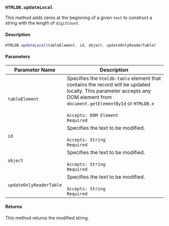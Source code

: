 ### `HTMLDB.updateLocal`

This method adds zeros at the beginning of a given `text` to construct a string with the length of `digitCount`.

#### Description

```javascript
HTMLDB.updateLocal(tableElement, id, object, updateOnlyReaderTable)
```

#### Parameters

| Parameter Name             | Description                               |
| -------------------------- | ----------------------------------------- |
| `tableElement` | Specifies the `htmldb-table` element that contains the record will be updated locally. This parameter accepts any DOM element from `document.getElementById` or `HTMLDB.e`<br><br>`Accepts: DOM Element`<br>`Required` |
| `id` | Specifies the text to be modified.<br><br>`Accepts: String`<br>`Required` |
| `object` | Specifies the text to be modified.<br><br>`Accepts: String`<br>`Required` |
| `updateOnlyReaderTable` | Specifies the text to be modified.<br><br>`Accepts: String`<br>`Required` |

#### Returns

This method returns the modified string.